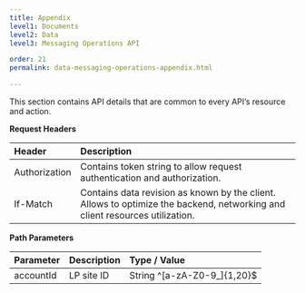 ```yaml
---
title: Appendix
level1: Documents
level2: Data
level3: Messaging Operations API

order: 21
permalink: data-messaging-operations-appendix.html

---
```


This section contains API details that are common to every API’s resource and action.

**Request Headers**

| Header | Description |
| :------ | :------------- |
| Authorization | Contains token string to allow request authentication and authorization. |
| If-Match | Contains data revision as known by the client. Allows to optimize the backend, networking and client resources utilization. |

**Path Parameters**

| Parameter | Description | Type / Value |
| :---------- | :------------- | :-------------- |
| accountId | LP site ID | String ^[a-zA-Z0-9_]{1,20}$ |




